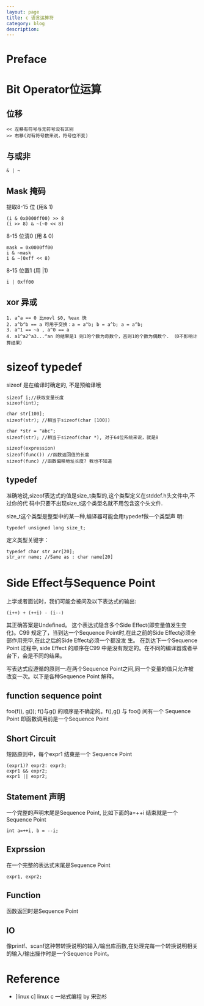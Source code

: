 ```yaml
---
layout: page
title: c 语言运算符	
category: blog
description: 
---
```

# Preface

# Bit Operator位运算

## 位移
	<< 左移有符号与无符号没有区别
	>> 右移(对有符号数来说，符号位不变)

## 与或非
	& | ~

## Mask 掩码
提取8-15 位 (用& 1)

	(i & 0x0000ff00) >> 8
	(i >> 8) & ~(~0 << 8)

8-15 位清0 (用 & 0)

	mask = 0x0000ff00
	i & ~mask
	i & ~(0xff << 8)

8-15 位置1 (用 |1)

	i | 0xff00

## xor 异或
	1. a^a == 0 比movl $0, %eax 快
	2. a^b^b == a 可用于交换：a = a^b; b = a^b; a = a^b;
	3. a^1 == ~a , a^0 == a
	4. a1^a2^a3...^an 的结果是1 则1的个数为奇数个，否则1的个数为偶数个. （0不影响计算结果）

# sizeof typedef
sizeof 是在编译时确定的, 不是预编译哦

	sizeof i;//获取变量长度
	sizeof(int);

	char str[100];
	sizeof(str); //相当于sizeof(char [100])

	char *str = "abc";
	sizeof(str); //相当于sizeof(char *), 对于64位系统来说，就是8

	sizeof(expression)
	sizeof(func()) //函数返回值的长度
	sizeof(func) //函数偏移地址长度? 我也不知道

## typedef
准确地说,sizeof表达式的值是size_t类型的,这个类型定义在stddef.h头文件中,不过你的代 码中只要不出现size_t这个类型名就不用包含这个头文件.

size_t这个类型是整型中的某一种,编译器可能会用typedef做一个类型声 明:

	typedef unsigned long size_t;

定义类型关键字：

	typedef char str_arr[20];
	str_arr name; //Same as : char name[20]

# Side Effect与Sequence Point
上学或者面试时，我们可能会被问及以下表达式的输出:

	(i++) + (++i) - (i--)

其正确答案是Undefined。 这个表达式隐含多个Side Effect(即变量值发生变化)。C99 规定了，当到达一个Sequence Point时,在此之前的Side Effect必须全部作用完毕,在此之后的Side Effect必须一个都没发 生。
在到达下一个Sequence Point 过程中, side Effect 的顺序在C99 中是没有规定的。在不同的编译器或者平台下，会是不同的结果。

写表达式应遵循的原则一:在两个Sequence Point之间,同一个变量的值只允许被改变一次。以下是各种Sequence Point 解释。

## function sequence point 
foo(f(), g()); f()与g() 的顺序是不确定的。f(),g() 与 foo() 间有一个 Sequence Point 即函数调用前是一个Sequence Point

## Short Circuit
短路原则中，每个expr1 结束是一个 Sequence Point

	(expr1)? expr2: expr3;
	expr1 && expr2;
	expr1 || expr2;

## Statement 声明
一个完整的声明末尾是Sequence Point, 比如下面的a=++i 结束就是一个 Sequence Point
	
	int a=++i, b = --i;

## Exprssion 
在一个完整的表达式末尾是Sequence Point

	expr1, expr2;

## Function
函数返回时是Sequence Point

## IO
像printf、scanf这种带转换说明的输入/输出库函数,在处理完每一个转换说明相关的输入/输出操作时是一个Sequence Point。

# Reference
- [linux c] linux c 一站式编程 by 宋劲杉

[linuc c]: http://akaedu.github.io/book/
